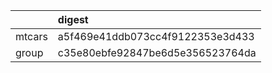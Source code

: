|       |digest                           |
|:------|:--------------------------------|
|mtcars |a5f469e41ddb073cc4f9122353e3d433 |
|group  |c35e80ebfe92847be6d5e356523764da |
